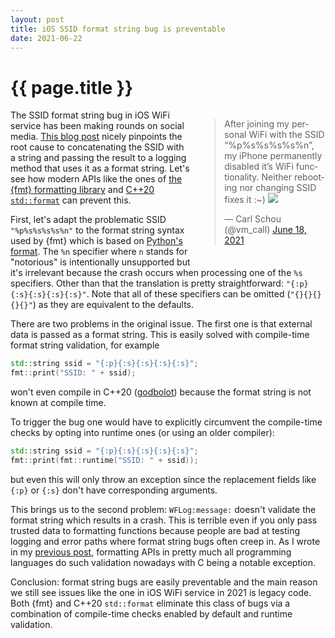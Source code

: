 ```yaml
---
layout: post
title: iOS SSID format string bug is preventable
date: 2021-06-22
---
```


{{ page.title }}
================

<div class="separator" style="clear:right; float:right; margin-left:1em; margin-bottom:1em; width: 40%">
<blockquote class="twitter-tweet"><p lang="en" dir="ltr">After joining my personal WiFi with the SSID “%p%s%s%s%s%n”, my iPhone permanently disabled it’s WiFi functionality. Neither rebooting nor changing SSID fixes it :~) <img src="pic.twitter.com/2eue90JFu3"></p>&mdash; Carl Schou (@vm_call) <a href="https://twitter.com/vm_call/status/1405937492642123782?ref_src=twsrc%5Etfw">June 18, 2021</a></blockquote> <script async src="https://platform.twitter.com/widgets.js" charset="utf-8"></script>
</div>

The SSID format string bug in iOS WiFi service has been making rounds on social
media.
[This blog post](https://blog.chichou.me/2021/06/20/quick-analysis-wifid/)
nicely pinpoints the root cause to concatenating the SSID with a string
and passing the result to a logging method that uses it as a format string.
Let's see how modern APIs like the ones of [the {fmt} formatting library](
https://github.com/fmtlib/fmt) and [C++20 `std::format`](
ttps://en.cppreference.com/w/cpp/utility/format/format) can prevent this.

First, let's adapt the problematic SSID `"%p%s%s%s%s%n"` to the format string
syntax used by {fmt} which is based on [Python's format](
https://docs.python.org/3/library/string.html#format-string-syntax).
The `%n` specifier where
`n` stands for "notorious" is intentionally unsupported but it's irrelevant
because the crash occurs when processing one of the `%s` specifiers. Other than
that the translation is pretty straightforward: `"{:p}{:s}{:s}{:s}{:s}"`.
Note that all of these specifiers can be omitted (`"{}{}{}{}{}"`) as they
are equivalent to the defaults.

There are two problems in the original issue. The first one is that external
data is passed as a format string. This is easily solved with compile-time
format string validation, for example

```c++
std::string ssid = "{:p}{:s}{:s}{:s}{:s}";
fmt::print("SSID: " + ssid);
```

won't even compile in C++20 ([godbolot](https://godbolt.org/z/fEco8Yhas))
because the format string is not known at compile time.

To trigger the bug one would have to explicitly circumvent the compile-time
checks by opting into runtime ones (or using an older compiler):

```c++
std::string ssid = "{:p}{:s}{:s}{:s}{:s}";
fmt::print(fmt::runtime("SSID: " + ssid));
```

but even this will only throw an exception since the replacement fields like
`{:p}` or `{:s}` don't have corresponding arguments.

This brings us to the second problem: `WFLog:message:` doesn't validate the
format string which results in a crash. This is terrible even if you only pass
trusted data to formatting functions because people are bad at testing logging
and error paths where format string bugs often creep in. As I wrote in my
[previous post](https://www.zverovich.net/2021/06/16/safe-formatting-api.html),
formatting APIs in pretty much all programming languages do such validation
nowadays with C being a notable exception.

Conclusion: format string bugs are easily preventable and the main reason we
still see issues like the one in iOS WiFi service in 2021 is legacy code.
Both {fmt} and C++20 `std::format` eliminate this class of bugs via a
combination of compile-time checks enabled by default and runtime validation.
